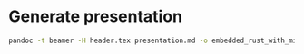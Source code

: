 # Generate presentation

```sh
pandoc -t beamer -H header.tex presentation.md -o embedded_rust_with_microbit2.pdf
```
